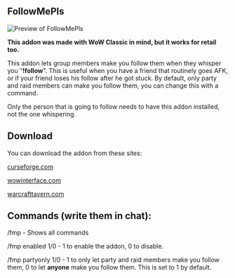 ## FollowMePls

![Preview of FollowMePls](https://github.com/techiew/FollowMePls/blob/master/preview.png)

**This addon was made with WoW Classic in mind, but it works for retail too.**

This addon lets group members make you follow them when they whisper you "**!follow**". This is useful when you have a friend that routinely goes AFK, or if your friend loses his follow after he got stuck. By default, only party and raid members can make you follow them, you can change this with a command.

Only the person that is going to follow needs to have this addon installed, not the one whispering.

## Download
You can download the addon from these sites:

[curseforge.com](https://www.curseforge.com/wow/addons/followmepls-auto-follow-addon)

[wowinterface.com](https://www.wowinterface.com/downloads/info25521-FollowMePls-Auto-followaddon.html)

[warcrafttavern.com](https://www.warcrafttavern.com/addons/followmepls)

## Commands (write them in chat):

/fmp - Shows all commands

/fmp enabled 1/0 - 1 to enable the addon, 0 to disable.

/fmp partyonly 1/0 - 1 to only let party and raid members make you follow them, 0 to let **anyone** make you follow them. This is set to 1 by default.
